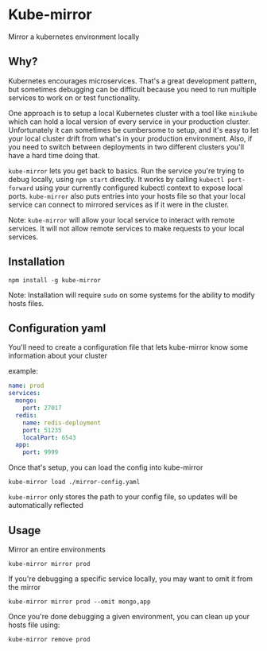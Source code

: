 # Kube-mirror

Mirror a kubernetes environment locally

## Why?

Kubernetes encourages microservices. That's a great development pattern, but sometimes debugging can be difficult because you need to run multiple services to work on or test functionality.

One approach is to setup a local Kubernetes cluster with a tool like `minikube` which can hold a local version of every service in your production cluster. Unfortunately it can sometimes be cumbersome to setup, and it's easy to let your local cluster drift from what's in your production environment. Also, if you need to switch between deployments in two different clusters you'll have a hard time doing that.

`kube-mirror` lets you get back to basics. Run the service you're trying to debug locally, using `npm start` directly. It works by calling `kubectl port-forward` using your currently configured kubectl context to expose local ports. `kube-mirror` also puts entries into your hosts file so that your local service can connect to mirrored services as if it were in the cluster.

Note: `kube-mirror` will allow your local service to interact with remote services. It will not allow remote services to make requests to your local services.

## Installation

`npm install -g kube-mirror`

Note: Installation will require `sudo` on some systems for the ability to modify hosts files.

## Configuration yaml

You'll need to create a configuration file that lets kube-mirror know some information about your cluster

example:

```yaml
name: prod
services:
  mongo:
    port: 27017
  redis:
    name: redis-deployment
    port: 51235
    localPort: 6543
  app:
    port: 9999
```

Once that's setup, you can load the config into kube-mirror

`kube-mirror load ./mirror-config.yaml`

`kube-mirror` only stores the path to your config file, so updates will be automatically reflected 

## Usage

Mirror an entire environments

`kube-mirror mirror prod`

If you're debugging a specific service locally, you may want to omit it from the mirror

`kube-mirror mirror prod --omit mongo,app`

Once you're done debugging a given environment, you can clean up your hosts file using:

`kube-mirror remove prod`